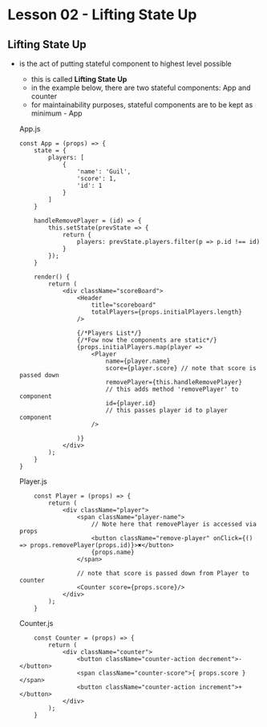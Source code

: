 # Lesson 02 - Lifting State Up

## Lifting State Up
- is the act of putting stateful component to highest level possible
    - this is called **Lifting State Up**
    - in the example below, there are two stateful components: App and counter
    - for maintainability purposes, stateful components are to be kept as minimum - App

    App.js
    ```
    const App = (props) => {
        state = {
            players: [
                {
                    'name': 'Guil',
                    'score': 1,
                    'id': 1
                }
            ]
        }

        handleRemovePlayer = (id) => {
            this.setState(prevState => {
                return {
                    players: prevState.players.filter(p => p.id !== id)
                }
            });
        }

        render() {
            return (
                <div className="scoreBoard">
                    <Header
                        title="scoreboard"
                        totalPlayers={props.initialPlayers.length}
                    />

                    {/*Players List*/}
                    {/*Fow now the components are static*/}
                    {props.initialPlayers.map(player =>
                        <Player
                            name={player.name}
                            score={player.score} // note that score is passed down
                            removePlayer={this.handleRemovePlayer}
                            // this adds method 'removePlayer' to component
                            id={player.id}
                            // this passes player id to player component
                        />

                    )}
                </div>
            );
        }
    }
    ```

    Player.js
    ```
        const Player = (props) => {
            return (
                <div className="player">
                    <span className="player-name">
                        // Note here that removePlayer is accessed via props
                        <button className="remove-player" onClick={() => props.removePlayer(props.id)}>✖</button>
                        {props.name}
                    </span>

                    // note that score is passed down from Player to counter
                    <Counter score={props.score}/>
                </div>
            );
        }
    ```

    Counter.js
    ```
        const Counter = (props) => {
            return (
                <div className="counter">
                    <button className="counter-action decrement">-</button>
                    <span className="counter-score">{ props.score }</span>
                    <button className="counter-action increment">+</button>
                </div>
            );
        }
    ```